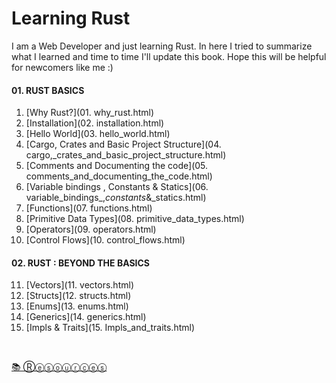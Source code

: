 # Learning Rust
I am a Web Developer and just learning Rust. In here I tried to summarize what I learned and time to time I'll update this book. Hope this will be helpful for newcomers like me :)


#### 01. RUST BASICS
1. [Why Rust?](01. why_rust.html)
2. [Installation](02. installation.html)
3. [Hello World](03. hello_world.html)
4. [Cargo, Crates and Basic Project Structure](04. cargo,_crates_and_basic_project_structure.html)
5. [Comments and Documenting the code](05. comments_and_documenting_the_code.html)
6. [Variable bindings , Constants & Statics](06. variable_bindings_,_constants_&_statics.html)
7. [Functions](07. functions.html)
8. [Primitive Data Types](08. primitive_data_types.html)
9. [Operators](09. operators.html)
10. [Control Flows](10. control_flows.html)

#### 02. RUST : BEYOND THE BASICS
11. [Vectors](11. vectors.html)
12. [Structs](12. structs.html)
13. [Enums](13. enums.html)
14. [Generics](14. generics.html)
15. [Impls & Traits](15. Impls_and_traits.html)



&nbsp;


[📚 Ⓡⓔⓢⓞⓤⓡⓒⓔⓢ ](resources.html)
